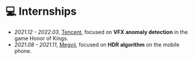 <!-- # 📖 Educations
- *2022.09 - 2026.06*, Doctor, Sichuan University, Chengdu.
- *2019.06 - 2022.06*, Master, Sichuan University, Chengdu.
- *2015.09 - 2019.06*, Undergraduate, Nanchang Hangkong University, Nanchang. -->

# 💻 Internships
- *2021.12 - 2022.03*, [Tencent](https://www.tencent.com/en-us/), focused on **VFX anomaly detection** in the game Honor of Kings. 
- *2021.08 - 2021.11*, [Megvii](https://www.megvii.com/), focused on **HDR algorithm** on the mobile phone.